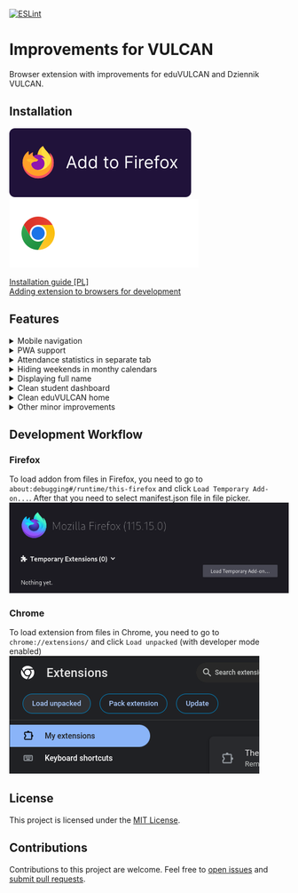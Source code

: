 [![ESLint](https://github.com/banocean/ifv/actions/workflows/lint.yml/badge.svg?branch=main&event=push)](https://github.com/banocean/ifv/actions/workflows/lint.yml)

# Improvements for VULCAN

Browser extension with improvements for eduVULCAN and Dziennik VULCAN.

## Installation
<a href="https://ifv.banocean.com/downloads/firefox"><img src="./assets/add to firefox.svg"></a><img width=10px><a href="https://ifv.banocean.com/downloads/chrome"><img src="./assets/add to chrome.svg"></a>

[Installation guide [PL]](https://ifv.banocean.com)<br>
[Adding extension to browsers for development](#development-workflow)

## Features

<details>
    <summary>Mobile navigation</summary>

| Before:                                                         | After:                                                         |
| --------------------------------------------------------------- | -------------------------------------------------------------- |
| <img src="./screenshots/mobileNavBefore.png" width="300px" /> | <img src="./screenshots/mobileNavAfter.png" width="300px" /> |

</details>
<details>
    <summary>PWA support</summary>
    <img src="./screenshots/pwa.png" width="300px" />
</details>

<details>
    <summary>Attendance statistics in separate tab</summary>

| Before:                                                      | After:                                                      |
| ------------------------------------------------------------ | ----------------------------------------------------------- |
| <img src="./screenshots/attendanceBefore.png" width="300px" /> | <img src="./screenshots/attendanceAfter.png" width="300px" /> |
</details>
<details>
    <summary>Hiding weekends in monthy calendars</summary>

| Before:                                                      | After:                                                      |
| ------------------------------------------------------------ | ----------------------------------------------------------- |
| <img src="./screenshots/hideWeekendsBefore.png" width="300px" /> | <img src="./screenshots/hideWeekendsAfter.png" width="300px" /> |
</details>
<details>
    <summary>Displaying full name</summary>

| Before:                                                         | After:                                                         |
| --------------------------------------------------------------- | -------------------------------------------------------------- |
| <img src="./screenshots/fnameBefore.png" width="300px" /> | <img src="./screenshots/fnameAfter.png" width="300px" /> |
</details>
<details>
    <summary>Clean student dashboard</summary>

Before:

<img src="./screenshots/whiteboardBefore.png" width="800px" />

After:

<img src="./screenshots/whiteboardAfter.png" width="800px" />
</details>

<details>
    <summary>Clean eduVULCAN home</summary>

| Before:                                                      | After:                                                      |
| ------------------------------------------------------------ | ----------------------------------------------------------- |
| <img src="./screenshots/evHomeBefore.png" width="300px" /> | <img src="./screenshots/evHomeAfter.png" width="300px" /> |

</details>

<details>
    <summary>Other minor improvements</summary>

- Hiding WCAG controls
- Aligning detailed grades button
- Redirecting to board
- Auto redirecting to eduVULCAN login page
</details>

## Development Workflow
### Firefox
To load addon from files in Firefox, you need to go to `about:debugging#/runtime/this-firefox` and click `Load Temporary Add-on...`. After that you need to select manifest.json file in file picker.<br>
<img src="./screenshots/firefoxDebug.png">
### Chrome
To load extension from files in Chrome, you need to go to `chrome://extensions/` and click `Load unpacked` (with developer mode enabled)<br>
<img src="./screenshots/chromeDebug.png">

## License

This project is licensed under the [MIT License](./LICENSE).

## Contributions

Contributions to this project are welcome. Feel free to [open issues](https://github.com/banocean/ifv/issues) and [submit pull requests](https://github.com/banocean/ifv/pulls).

